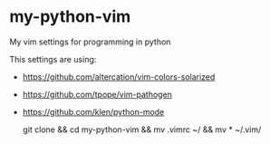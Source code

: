 # my-python-vim
My vim settings  for programming in python

This settings are using:
* https://github.com/altercation/vim-colors-solarized
* https://github.com/tpope/vim-pathogen
* https://github.com/klen/python-mode


    git clone <repo> && cd my-python-vim && mv .vimrc ~/ && mv * ~/.vim/
